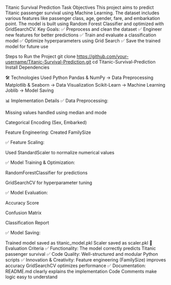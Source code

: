 Titanic Survival Prediction
Task Objectives
This project aims to predict Titanic passenger survival using Machine Learning. The dataset includes various features like passenger class, age, gender, fare, and embarkation point. The model is built using Random Forest Classifier and optimized with GridSearchCV.
Key Goals:
✅ Preprocess and clean the dataset
✅ Engineer new features for better predictions
✅ Train and evaluate a classification model
✅ Optimize hyperparameters using Grid Search
✅ Save the trained model for future use

 Steps to Run the Project
 git clone https://github.com/your-username/Titanic-Survival-Prediction.git
cd Titanic-Survival-Prediction
 Install Dependencies

 🛠 Technologies Used
Python 
Pandas & NumPy → Data Preprocessing
Matplotlib & Seaborn → Data Visualization
Scikit-Learn → Machine Learning
Joblib → Model Saving

📊 Implementation Details
✅ Data Preprocessing:

Missing values handled using median and mode

Categorical Encoding (Sex, Embarked)

Feature Engineering: Created FamilySize

✅ Feature Scaling:

Used StandardScaler to normalize numerical values

✅ Model Training & Optimization:

RandomForestClassifier for predictions

GridSearchCV for hyperparameter tuning

✅ Model Evaluation:

Accuracy Score

Confusion Matrix

Classification Report

✅ Model Saving:

Trained model saved as titanic_model.pkl
Scaler saved as scaler.pkl
🎯 Evaluation Criteria
✅ Functionality:
The model correctly predicts Titanic passenger survival
✅ Code Quality:
Well-structured and modular Python scripts
✅ Innovation & Creativity:
Feature engineering (FamilySize) improves accuracy
GridSearchCV optimizes performance
✅ Documentation:
README.md clearly explains the implementation
Code Comments make logic easy to understand
